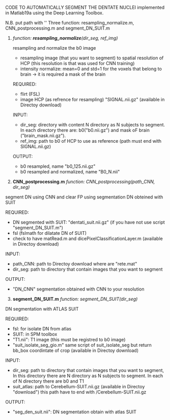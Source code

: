 CODE TO AUTOMATICALLY SEGMENT THE DENTATE NUCLEI implemented in Matlab19a using the Deep Learning Toolbox.

N.B. put path with ''
Three function: resampling_normalize.m, CNN_postprocessing.m and segment_DN_SUIT.m

1) *function: **resampling_normalize**(dir_seg, ref_img)*

	resampling and normalize the b0 image
	* resampling image (that you want to segment) to spatial resolution of HCP (this resolution is that was used for CNN training)
	* intensity normalize: mean=0 and std=1 for the voxels that belong to brain -> it is required a mask of the brain

	REQUIRED:
	- flirt (FSL)
	- image HCP (as refrence for resampling) "SIGNAL.nii.gz" (available in Directoy download)

	INPUT: 
	- dir_seg: directory with content N directory as N subjects to segment. In each directory there are: b0("b0.nii.gz") and mask oF brain ("brain_mask.nii.gz").
	- ref_img: path to b0 of HCP to use as reference (path must end with SIGNAL.nii.gz)

	OUTPUT:
	- b0 resampled, name "b0_125.nii.gz"
	- b0 resampled and normalized, name "B0_N.nii"

2) **CNN_postprocessing.m** *function: CNN_postprocessing(path_CNN, dir_seg)*

segment DN using CNN and clear FP using segmentation DN obteined with SUIT

REQUIRED:
- DN segmented with SUIT: "dentati_suit.nii.gz" (if you have not use script "segment_DN_SUIT.m")
- fsl (fslmath for dilatate DN of SUIT)
- check to have matRead.m and dicePixelClassificationLayer.m (available in Directoy download)

INPUT:
- path_CNN: path to Directoy download where are "rete.mat" 
- dir_seg: path to directory that contain images that you want to segment

OUTPUT:
- "DN_CNN" segmentation obtained with CNN to your resolution


3) **segment_DN_SUIT.m** *function: segment_DN_SUIT(dir_seg)*

DN segmentation with ATLAS SUIT

REQUIRED:
- fsl: for isolate DN from atlas 
- SUIT: in SPM toolbox
- "T1.nii": T1 image (this must be registred to b0 image)
- "suit_isolate_seg_gio.m" same script of suit_isolate_seg but return bb_box coordintate of crop (available in Directoy download)

INPUT:
- dir_seg: path to directory that contain images that you want to segment, In this directory there are N directory as N subjects to 	  segment. In each of N directory there are b0 and T1
- suit_atlas: path to Cerebellum-SUIT.nii.gz (available in Directoy "download") this path have to end with /Cerebellum-SUIT.nii.gz 
       
OUTPUT:
- "seg_den_suit.nii": DN segmentation obtain with atlas SUIT
    
